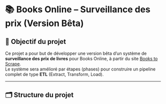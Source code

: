 # 📚 Books Online – Surveillance des prix (Version Bêta)

## 🎯 Objectif du projet

Ce projet a pour but de développer une version bêta d’un système de **surveillance des prix de livres** pour Books Online, à partir du site [Books to Scrape](http://books.toscrape.com).  
Le système sera amélioré par étapes (phases) pour construire un pipeline complet de type **ETL** (Extract, Transform, Load).

---

## 🗂️ Structure du projet
